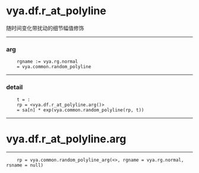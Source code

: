 # vya.df.r_at_polyline
随时间变化带扰动的细节幅值修饰

---
### arg
```
	rgname := vya.rg.normal
	= vya.common.random_polyline
```
---
### detail
```
	t = :
	rp = <vya.df.r_at_polyline.arg()>
	= sa[n] * exp(vya.common.random_polyline(rp, t))
```

***
# vya.df.r_at_polyline.arg
---
```
	rp = vya.common.random_polyline_arg(<>, rgname = vya.rg.normal, rsname = null)
```
